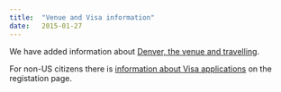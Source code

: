 ```yaml
---
title:  "Venue and Visa information"
date:   2015-01-27
---
```


We have added information about [Denver, the venue and travelling](venue.html).

For non-US citizens there is [information about Visa applications](registration.html)
on the registation page.
